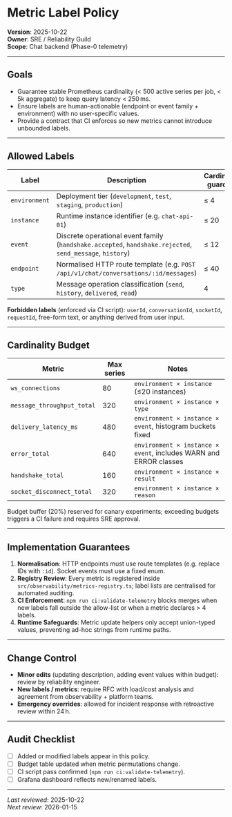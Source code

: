 # Metric Label Policy

**Version**: 2025-10-22  
**Owner**: SRE / Reliability Guild  
**Scope**: Chat backend (Phase-0 telemetry)

---

## Goals

- Guarantee stable Prometheus cardinality (< 500 active series per job, < 5k aggregate) to keep query latency < 250 ms.
- Ensure labels are human-actionable (endpoint or event family + environment) with no user-specific values.
- Provide a contract that CI enforces so new metrics cannot introduce unbounded labels.

---

## Allowed Labels

| Label         | Description                                                                                               | Cardinality guardrail |
| ------------- | --------------------------------------------------------------------------------------------------------- | --------------------- |
| `environment` | Deployment tier (`development`, `test`, `staging`, `production`)                                          | ≤ 4                   |
| `instance`    | Runtime instance identifier (e.g. `chat-api-01`)                                                          | ≤ 20                  |
| `event`       | Discrete operational event family (`handshake.accepted`, `handshake.rejected`, `send_message`, `history`) | ≤ 12                  |
| `endpoint`    | Normalised HTTP route template (e.g. `POST /api/v1/chat/conversations/:id/messages`)                      | ≤ 40                  |
| `type`        | Message operation classification (`send`, `history`, `delivered`, `read`)                                 | 4                     |

**Forbidden labels** (enforced via CI script): `userId`, `conversationId`, `socketId`, `requestId`, free-form text, or anything derived from user input.

---

## Cardinality Budget

| Metric                     | Max series | Notes                                                             |
| -------------------------- | ---------- | ----------------------------------------------------------------- |
| `ws_connections`           | 80         | `environment × instance` (≤20 instances)                          |
| `message_throughput_total` | 320        | `environment × instance × type`                                   |
| `delivery_latency_ms`      | 480        | `environment × instance × event`, histogram buckets fixed         |
| `error_total`              | 640        | `environment × instance × event`, includes WARN and ERROR classes |
| `handshake_total`          | 160        | `environment × instance × result`                                 |
| `socket_disconnect_total`  | 320        | `environment × instance × reason`                                 |

Budget buffer (20%) reserved for canary experiments; exceeding budgets triggers a CI failure and requires SRE approval.

---

## Implementation Guarantees

1. **Normalisation**: HTTP endpoints must use route templates (e.g. replace IDs with `:id`). Socket events must use a fixed enum.
2. **Registry Review**: Every metric is registered inside `src/observability/metrics-registry.ts`; label lists are centralised for automated auditing.
3. **CI Enforcement**: `npm run ci:validate-telemetry` blocks merges when new labels fall outside the allow-list or when a metric declares > 4 labels.
4. **Runtime Safeguards**: Metric update helpers only accept union-typed values, preventing ad-hoc strings from runtime paths.

---

## Change Control

- **Minor edits** (updating description, adding event values within budget): review by reliability engineer.
- **New labels / metrics**: require RFC with load/cost analysis and agreement from observability + platform teams.
- **Emergency overrides**: allowed for incident response with retroactive review within 24 h.

---

## Audit Checklist

- [ ] Added or modified labels appear in this policy.
- [ ] Budget table updated when metric permutations change.
- [ ] CI script pass confirmed (`npm run ci:validate-telemetry`).
- [ ] Grafana dashboard reflects new/renamed labels.

---

_Last reviewed_: 2025-10-22  
_Next review_: 2026-01-15
